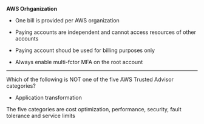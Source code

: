 **AWS Orhganization**

- One bill is provided per AWS organization
- Paying accounts are independent and cannot access resources of other accounts

- Paying account shoud be used for billing purposes only
- Always enable multi-fctor MFA on the root account

***
Which of the following is NOT one of the five AWS Trusted Advisor categories?
- Application transformation

The five categories are cost optimization, performance, security, fault tolerance and service limits
